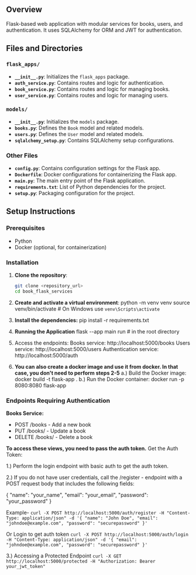 ## Overview

Flask-based web application with modular services for books, users, and authentication. It uses SQLAlchemy for ORM and JWT for authentication.


## Files and Directories

### `flask_apps/`

- **`__init__.py`**: Initializes the `flask_apps` package.
- **`auth_service.py`**: Contains routes and logic for authentication.
- **`book_service.py`**: Contains routes and logic for managing books.
- **`user_service.py`**: Contains routes and logic for managing users.

### `models/`

- **`__init__.py`**: Initializes the `models` package.
- **`books.py`**: Defines the `Book` model and related models.
- **`users.py`**: Defines the `User` model and related models.
- **`sqlalchemy_setup.py`**: Contains SQLAlchemy setup configurations.

### Other Files

- **`config.py`**: Contains configuration settings for the Flask app.
- **`Dockerfile`**: Docker configurations for containerizing the Flask app.
- **`main.py`**: The main entry point of the Flask application.
- **`requirements.txt`**: List of Python dependencies for the project.
- **`setup.py`**: Packaging configuration for the project.

## Setup Instructions

### Prerequisites

- Python
- Docker (optional, for containerization)

### Installation

1. **Clone the repository**:
   ```sh
   git clone <repository_url>
   cd book_flask_services

2. **Create and activate a virtual environment**:
  python -m venv venv
  source venv/bin/activate  # On Windows use `venv\Scripts\activate`

3. **Install the dependencies:**
  pip install -r requirements.txt

4. **Running the Application**
  flask --app main run  # in the root directory

5. Access the endpoints:
  Books service: http://localhost:5000/books
  Users service: http://localhost:5000/users
  Authentication service: http://localhost:5000/auth

6. **You can also create a docker image and use it from docker. In that case, you don't need to perform steps 2-5**
   a.) Build the Docker image:
     docker build -t flask-app .
   b.) Run the Docker container:
     docker run -p 8080:8080 flask-app

### Endpoints Requiring Authentication
**Books Service:**

- POST /books - Add a new book
- PUT /books/<id> - Update a book
- DELETE /books/<id> - Delete a book

**To access these views, you need to pass the auth token.**
Get the Auth Token:

1.) Perform the login endpoint with basic auth to get the auth token.

2.) If you do not have user credentials, call the /register - endpoint with a POST request body that includes the following fields:

   {
     "name": "your_name",
     "email": "your_email",
     "password": "your_password"
   }

Example-
`curl -X POST http://localhost:5000/auth/register -H "Content-Type: application/json" -d '{
  "name": "John Doe",
  "email": "johndoe@example.com",
  "password": "securepassword"
}'`

Or Login to get auth token
`curl -X POST http://localhost:5000/auth/login -H "Content-Type: application/json" -d '{
  "email": "johndoe@example.com",
  "password": "securepassword"
}'`

3.) Accessing a Protected Endpoint
`curl -X GET http://localhost:5000/protected -H "Authorization: Bearer your_jwt_token"`
